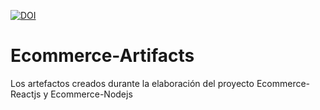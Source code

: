 [![DOI](https://zenodo.org/badge/DOI/10.5281/zenodo.4677762.svg)](https://doi.org/10.5281/zenodo.4677762)

# Ecommerce-Artifacts
Los artefactos creados durante la elaboración del proyecto Ecommerce-Reactjs y Ecommerce-Nodejs
